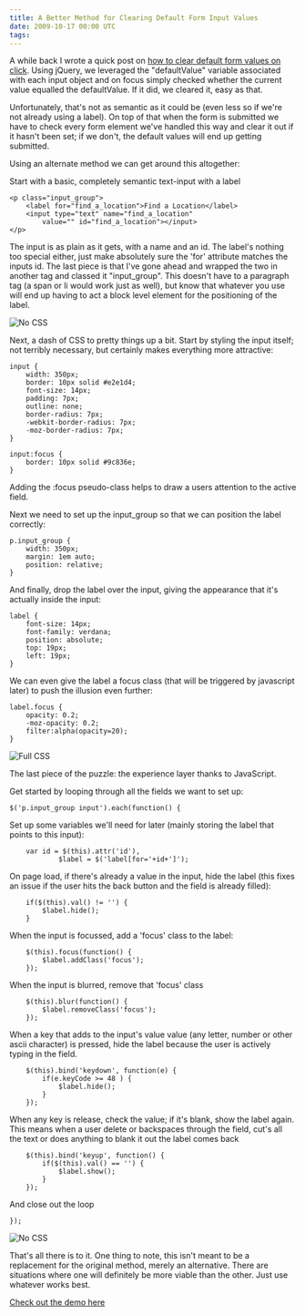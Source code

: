 ```yaml
---
title: A Better Method for Clearing Default Form Input Values
date: 2009-10-17 00:00 UTC
tags:
---
```


<p>A while back I wrote a quick post on <a href="http://markupboy.com/2009/03/removing-default-form-input-va.html">how to clear default form values on click</a>. Using jQuery, we leveraged the "defaultValue" variable associated with each input object and on focus simply checked whether the current value equalled the defaultValue.  If it did, we cleared it, easy as that.</p>

<p>Unfortunately, that's not as semantic as it could be (even less so if we're not already using a label). On top of that when the form is submitted we have to check every form element we've handled this way and clear it out if it hasn't been set; if we don't, the default values will end up getting submitted.</p>

<p>Using an alternate method we can get around this altogether:</p>

<p>Start with a basic, completely semantic text-input with a label</p>

<pre><code class="html">&lt;p class="input_group"&gt;
    &lt;label for="find_a_location"&gt;Find a Location&lt;/label&gt;
    &lt;input type="text" name="find_a_location"
        value="" id="find_a_location"&gt;&lt;/input&gt;
&lt;/p&gt;
</code></pre>

<p>The input is as plain as it gets, with a name and an id.  The label's nothing too special either, just make absolutely sure the 'for' attribute matches the inputs id. The last piece is that I've gone ahead and wrapped the two in another tag and classed it "input_group".  This doesn't have to a paragraph tag (a span or li would work just as well), but know that whatever you use will end up having to act a block level element for the positioning of the label.</p>

<p>
 <img src="http://markupboy.com/demos/betterclearingdefaults/nocss.jpg" alt="No CSS" />
</p>

<p>Next, a dash of CSS to pretty things up a bit.  Start by styling the input itself; not terribly necessary, but certainly makes everything more attractive:</p>

<pre><code class="css">input {
    width: 350px;
    border: 10px solid #e2e1d4;
    font-size: 14px;
    padding: 7px;
    outline: none;
    border-radius: 7px;
    -webkit-border-radius: 7px;
    -moz-border-radius: 7px;
}

input:focus {
    border: 10px solid #9c836e;
}
</code></pre>

<p>Adding the :focus pseudo-class helps to draw a users attention to the active field. </p>

<p>Next we need to set up the input_group so that we can position the label correctly:</p>

<pre><code class="css">p.input_group {
    width: 350px;
    margin: 1em auto;
    position: relative;
}
</code></pre>

<p>And finally, drop the label over the input, giving the appearance that it's actually inside the input:</p>

<pre><code class="css">label {
    font-size: 14px;
    font-family: verdana;
    position: absolute;
    top: 19px;
    left: 19px;
}
</code></pre>

<p>We can even give the label a focus class (that will be triggered by javascript later) to push the illusion even further:</p>

<pre><code class="css">label.focus {
    opacity: 0.2;
    -moz-opacity: 0.2;
    filter:alpha(opacity=20);
}
</code></pre>

<p>
 <img src="http://markupboy.com/demos/betterclearingdefaults/fullcss.jpg" alt="Full CSS" />
</p>

<p>The last piece of the puzzle: the experience layer thanks to JavaScript. </p>

<p>Get started by looping through all the fields we want to set up:</p>

<pre><code class="js">$('p.input_group input').each(function() {
</code></pre>

<p>Set up some variables we'll need for later (mainly storing the label that points to this input):</p>

<pre><code class="js">    var id = $(this).attr('id'),
            $label = $('label[for='+id+']');
</code></pre>

<p>On page load, if there's already a value in the input, hide the label (this fixes an issue if the user hits the back button and the field is already filled):</p>

<pre><code class="js">    if($(this).val() != '') {
        $label.hide();
    }
</code></pre>

<p>When the input is focussed, add a 'focus' class to the label:</p>

<pre><code class="js">    $(this).focus(function() {
        $label.addClass('focus');
    });
</code></pre>

<p>When the input is blurred, remove that 'focus' class</p>

<pre><code class="js">    $(this).blur(function() {
        $label.removeClass('focus');
    });
</code></pre>

<p>When a key that adds to the input's value value (any letter, number or other ascii character) is pressed, hide the label because the user is actively typing in the field.</p>

<pre><code class="js">    $(this).bind('keydown', function(e) {
        if(e.keyCode &gt;= 48 ) {
            $label.hide();
        }
    });
</code></pre>

<p>When any key is release, check the value; if it's blank, show the label again.  This means when a user delete or backspaces through the field, cut's all the text or does anything to blank it out the label comes back</p>

<pre><code class="js">    $(this).bind('keyup', function() {
        if($(this).val() == '') {
            $label.show();
        }
    });
</code></pre>

<p>And close out the loop</p>

<pre><code class="js">});
</code></pre>

<p>
 <img src="http://markupboy.com/demos/betterclearingdefaults/cssandjs.jpg" alt="No CSS" />
</p>

<p>That's all there is to it. One thing to note, this isn't meant to be a replacement for the original method, merely an alternative.  There are situations where one will definitely be more viable than the other.  Just use whatever works best.</p>

<p><a href="http://markupboy.com/demos/betterclearingdefaults/">Check out the demo here</a></p>
